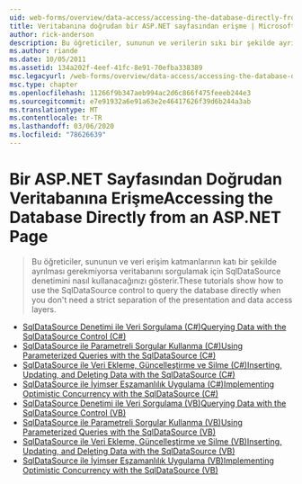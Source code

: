 ```yaml
---
uid: web-forms/overview/data-access/accessing-the-database-directly-from-an-aspnet-page/index
title: Veritabanına doğrudan bir ASP.NET sayfasından erişme | Microsoft Docs
author: rick-anderson
description: Bu öğreticiler, sununun ve verilerin sıkı bir şekilde ayrılması gerekmiyorsa veritabanını sorgulamak için SqlDataSource denetimini nasıl kullanacağınızı gösterir...
ms.author: riande
ms.date: 10/05/2011
ms.assetid: 134a202f-4eef-41fc-8e91-70efba338389
msc.legacyurl: /web-forms/overview/data-access/accessing-the-database-directly-from-an-aspnet-page
msc.type: chapter
ms.openlocfilehash: 11266f9b347aeb994ac2d6c866f475feeeb244e3
ms.sourcegitcommit: e7e91932a6e91a63e2e46417626f39d6b244a3ab
ms.translationtype: MT
ms.contentlocale: tr-TR
ms.lasthandoff: 03/06/2020
ms.locfileid: "78626639"
---
```

# <a name="accessing-the-database-directly-from-an-aspnet-page"></a><span data-ttu-id="90987-103">Bir ASP.NET Sayfasından Doğrudan Veritabanına Erişme</span><span class="sxs-lookup"><span data-stu-id="90987-103">Accessing the Database Directly from an ASP.NET Page</span></span>

> <span data-ttu-id="90987-104">Bu öğreticiler, sununun ve veri erişim katmanlarının katı bir şekilde ayrılması gerekmiyorsa veritabanını sorgulamak için SqlDataSource denetimini nasıl kullanacağınızı gösterir.</span><span class="sxs-lookup"><span data-stu-id="90987-104">These tutorials show how to use the SqlDataSource control to query the database directly when you don't need a strict separation of the presentation and data access layers.</span></span>

- [<span data-ttu-id="90987-105">SqlDataSource Denetimi ile Veri Sorgulama (C#)</span><span class="sxs-lookup"><span data-stu-id="90987-105">Querying Data with the SqlDataSource Control (C#)</span></span>](querying-data-with-the-sqldatasource-control-cs.md)
- [<span data-ttu-id="90987-106">SqlDataSource ile Parametreli Sorgular Kullanma (C#)</span><span class="sxs-lookup"><span data-stu-id="90987-106">Using Parameterized Queries with the SqlDataSource (C#)</span></span>](using-parameterized-queries-with-the-sqldatasource-cs.md)
- [<span data-ttu-id="90987-107">SqlDataSource ile Veri Ekleme, Güncelleştirme ve Silme (C#)</span><span class="sxs-lookup"><span data-stu-id="90987-107">Inserting, Updating, and Deleting Data with the SqlDataSource (C#)</span></span>](inserting-updating-and-deleting-data-with-the-sqldatasource-cs.md)
- [<span data-ttu-id="90987-108">SqlDataSource ile İyimser Eşzamanlılık Uygulama (C#)</span><span class="sxs-lookup"><span data-stu-id="90987-108">Implementing Optimistic Concurrency with the SqlDataSource (C#)</span></span>](implementing-optimistic-concurrency-with-the-sqldatasource-cs.md)
- [<span data-ttu-id="90987-109">SqlDataSource Denetimi ile Veri Sorgulama (VB)</span><span class="sxs-lookup"><span data-stu-id="90987-109">Querying Data with the SqlDataSource Control (VB)</span></span>](querying-data-with-the-sqldatasource-control-vb.md)
- [<span data-ttu-id="90987-110">SqlDataSource ile Parametreli Sorgular Kullanma (VB)</span><span class="sxs-lookup"><span data-stu-id="90987-110">Using Parameterized Queries with the SqlDataSource (VB)</span></span>](using-parameterized-queries-with-the-sqldatasource-vb.md)
- [<span data-ttu-id="90987-111">SqlDataSource ile Veri Ekleme, Güncelleştirme ve Silme (VB)</span><span class="sxs-lookup"><span data-stu-id="90987-111">Inserting, Updating, and Deleting Data with the SqlDataSource (VB)</span></span>](inserting-updating-and-deleting-data-with-the-sqldatasource-vb.md)
- [<span data-ttu-id="90987-112">SqlDataSource ile İyimser Eşzamanlılık Uygulama (VB)</span><span class="sxs-lookup"><span data-stu-id="90987-112">Implementing Optimistic Concurrency with the SqlDataSource (VB)</span></span>](implementing-optimistic-concurrency-with-the-sqldatasource-vb.md)
